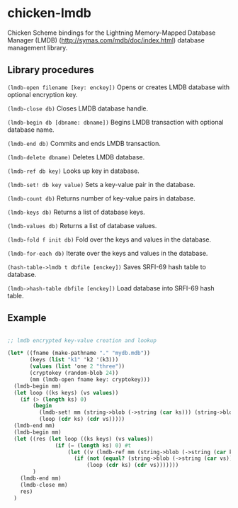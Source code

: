 # chicken-lmdb

Chicken Scheme bindings for the Lightning Memory-Mapped Database
Manager (LMDB) (http://symas.com/mdb/doc/index.html) database
management library.


## Library procedures

`(lmdb-open filename [key: enckey])`
Opens or creates LMDB database with optional encryption key.

`(lmdb-close db)`
Closes LMDB database handle.

`(lmdb-begin db [dbname: dbname])`
Begins LMDB transaction with optional database name.

`(lmdb-end db)`
Commits and ends LMDB transaction.

`(lmdb-delete dbname)`
Deletes LMDB database.

`(lmdb-ref db key)`
Looks up key in database.

`(lmdb-set! db key value)`
Sets a key-value pair in the database.

`(lmdb-count db)`
Returns number of key-value pairs in database.

`(lmdb-keys db)`
Returns a list of database keys.

`(lmdb-values db)`
Returns a list of database values.

`(lmdb-fold f init db)`
Fold over the keys and values in the database.

`(lmdb-for-each db)`
Iterate over the keys and values in the database.

`(hash-table->lmdb t dbfile [enckey])`
Saves SRFI-69 hash table to database.

`(lmdb->hash-table dbfile [enckey])`
Load database into SRFI-69 hash table.

## Example

```scheme

;; lmdb encrypted key-value creation and lookup

(let* ((fname (make-pathname "." "mydb.mdb"))
       (keys (list "k1" 'k2 '(k3)))
       (values (list 'one 2 "three"))
       (cryptokey (random-blob 24))
       (mm (lmdb-open fname key: cryptokey)))
  (lmdb-begin mm)
  (let loop ((ks keys) (vs values))
    (if (> (length ks) 0) 
        (begin
          (lmdb-set! mm (string->blob (->string (car ks))) (string->blob (->string (car vs))))
          (loop (cdr ks) (cdr vs)))))
  (lmdb-end mm)
  (lmdb-begin mm)
  (let ((res (let loop ((ks keys) (vs values))
               (if (= (length ks) 0) #t
                   (let ((v (lmdb-ref mm (string->blob (->string (car ks))))))
                     (if (not (equal? (string->blob (->string (car vs))) v))  #f
                         (loop (cdr ks) (cdr vs)))))))
        )
    (lmdb-end mm)
    (lmdb-close mm)
    res)
  )
```

